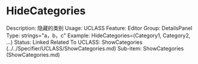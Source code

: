 # HideCategories

Description: 隐藏的类别
Usage: UCLASS
Feature: Editor
Group: DetailsPanel
Type: strings="a，b，c"
Example: HideCategories=(Category1, Category2, ...)
Status: Linked
Related To UCLASS: ShowCategories (../../Specifier/UCLASS/ShowCategories.md)
Sub-item: ShowCategories (ShowCategories.md)